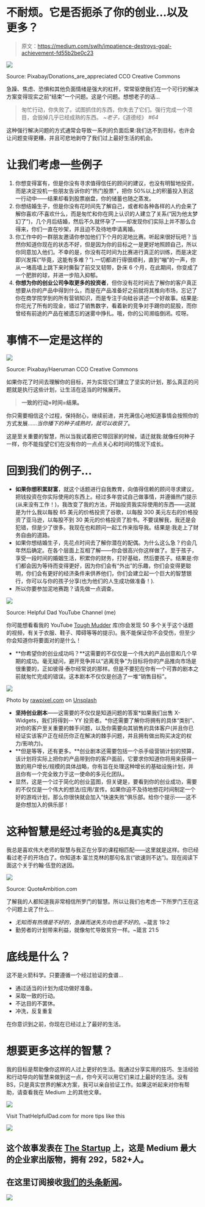 # 不耐烦。它是否扼杀了你的创业…以及更多？

> 原文：<https://medium.com/swlh/impatience-destroys-goal-achievement-fd55b2be0c23>

![](img/4158b5070afc670d545f6895b02d0a2c.png)

Source: Pixabay/Donations_are_appreciated CCO Creative Commons

急躁、焦虑、恐惧和其他负面情绪是强大的杠杆，常常驱使我们在一个可行的解决方案变得现实之前“结束”一个问题。这是个问题。想想老子的话…

> 匆忙行动，你失败了。试图抓住的东西，你失去了它们。强行完成一个项目，会毁掉几乎已经成熟的东西。
> *~老子，*《道德经》 *#64*

这种强行解决问题的方式通常会导致一系列的负面后果:我们达不到目标，也许会让问题变得更糟，并且可悲地剥夺了我们过上最好生活的机会。

# 让我们考虑一些例子

1.  你想变得富有，但是你没有寻求值得信任的顾问的建议，也没有明智地投资，而是决定投机一些朋友告诉你的“热门股票”，把你 50%以上的积蓄投入到这一行动中——结果却看到股票崩盘，你的储蓄也随之蒸发。
2.  你想结婚生子，但是你没有花时间先了解自己，或者和各种各样的人约会来了解你喜欢/不喜欢什么，而是匆忙和你在网上认识的人建立了关系(“因为他太梦幻了”)，几个月后结婚，然后不久就怀孕了——却发现你们实际上并不那么合得来，你们一直在吵架，并且迫不及待地申请离婚。
3.  你工作中的一群朋友邀请你参加他们下个月的泥地比赛。听起来很好玩吧？当然你知道你现在的状态不好，但是因为你的目标之一是更好地照顾自己，所以你同意加入他们。不幸的是，你没有花时间为比赛进行真正的训练，而是决定即兴发挥(“毕竟，这能有多难？”).一切都进行得很顺利，直到“嘣”的一声，你从一堵高墙上跳下来时撕裂了前交叉韧带，卧床 6 个月，在此期间，你变成了一个肥胖的球，并进一步陷入抑郁。
4.  **你想为你的创业公司争取更多的投资者**，但你没有花时间去了解你的客户真正想要从你的产品中得到什么，而是在产品准备好之前就将其推向市场，忘记了你在商学院学到的所有营销知识，而是专注于向硅谷讲述一个好故事。结果是:你花光了所有的现金，错过了销售数字，看着新的竞争对手踢你的屁股，而你曾经有前途的产品在被遗忘的迷雾中挣扎。哦，你的公司濒临倒闭。哎呀。

# 事情不一定是这样的

![](img/ee04ec7b8531ed2f83c1867c238b5f29.png)

Source: Pixabay/Haeruman CCO Creative Commons

如果你花了时间去理解你的目标，并为实现它们建立了坚实的计划，那么真正的问题就是执行这些计划，让生活在适当的时候展开。

> **一致的行动+时间=结果。**

你只需要相信这个过程，保持耐心，继续前进，并充满信心地知道事情会按照你的方式发展……*当你播下的种子成熟时，就可以收获了*。

这是至关重要的智慧，所以当我试着把它带回家的时候，请迁就我:就像任何种子一样，你不能指望它们在没有你的一点点关心和时间的情况下成长。

# 回到我们的例子…

*   **如果你想积累财富**，就这个话题进行自我教育，向值得信赖的顾问寻求建议，把钱投资在你实际使用的东西上。经过多年尝试自己做事情，并遵循热门提示(从来没有工作！)，我改变了我的方法，开始投资我实际使用的东西——这就是为什么我以每股 85 美元的价格投资了谷歌，以每股 300 美元左右的价格投资了亚马逊，以每股不到 30 美元的价格投资了脸书。不要误解我，我还是会犯错，但是少了很多。我现在也和顾问一起工作来指导我。结果是:我走上了财务自由的道路。
*   如果你想结婚生子，先花点时间去了解你潜在的配偶。为什么这么急？约会几年然后确定。在各个层面上互相了解——你会很高兴你这样做了。至于孩子，享受一段时间的婚姻生活，积累你的财务，打好基础，然后要孩子。结果是:你们都会因为等待而变得更好，因为你们会有“外出”的乐趣，你们会变得更聪明，你们会有更好的经济条件来供养他们，你们会建立起一个巨大的智慧银行，你可以与你的孩子分享(也为他们的人生成功做准备！).
*   所以你要参加泥地赛跑？请先做一点调查。

[![](img/7891d668fe0160c6ebd508b84b813167.png)](https://www.youtube.com/watch?v=JkSU7SHE7Z4&list=PL4A7B32741FA5F24B)

Source: Helpful Dad YouTube Channel (me)

你可能想看看我的 YouTube [Tough Mudder](https://www.youtube.com/playlist?list=PL4A7B32741FA5F24B) 库(你会发现 50 多个关于这个话题的视频，有关于衣服、鞋子、障碍等等的提示)。我不能保证你不会受伤，但至少你会知道你将要面对的是什么！

*   **你希望你的创业成功吗？**这需要的不仅仅是一个伟大的产品创意和几个早期的成功。毫无疑问，避开竞争并以“逃离竞争”为目标将你的产品推向市场是很重要的，正如彼得·泰尔经常说的那样。但是不要犯在你有一个可靠的剧本之前就匆忙完成的错误。这本剧本不仅仅是创造了一堆“销售目标”。

![](img/766b1ef715e77e4eccec51733f7a80d0.png)

Photo by [rawpixel.com](https://unsplash.com/photos/3BK_DyRVf90?utm_source=unsplash&utm_medium=referral&utm_content=creditCopyText) on [Unsplash](https://unsplash.com/search/photos/startup?utm_source=unsplash&utm_medium=referral&utm_content=creditCopyText)

*   **坚持创业剧本**——这需要的不仅仅是知道问题的答案*如果我们出售 X-Widgets，我们将得到-- YY 投资者。*你还需要了解你将拥有的具体“类别”、对你的客户至关重要的棘手问题，以及你需要向其销售的具体客户(并且你已经证实该客户正在经历你正在解决的棘手问题，并且拥有做出购买决定的权力/影响力)。
*   **但是等等，还有更多。**创业剧本还需要包括一个杀手级营销计划的预算，该计划将实际上把你的产品带到你的客户面前，它要求你知道你将用来获得一致的用户增长/规模的具体战略，你有旨在处理这种增长的基础设施计划，并且你有一个完全致力于这一使命的多元化团队。
*   显然，这是一个过于简化的创业蓝图，但关键是，要看到你的创业成功，需要的不仅仅是一个伟大的想法/应用/宣传。如果你迫不及待地想花时间制定一个好的游戏计划，那么你很快就会加入“快速失败”俱乐部。给你个提示——这不是你想加入的俱乐部！

# 这种智慧是经过考验的&是真实的

我总是喜欢伟大老师的智慧与我正在分享的课程相匹配——这里就是这样。你已经看过老子的开场白了。你知道本·富兰克林的那句名言(“欲速则不达”)。现在阅读下面这个关于约翰·伍登的迷因。

![](img/7721db9bc5287ce5c8c2f920090bfe49.png)

Source: QuoteAmbition.com

了解我的人都知道我非常相信所罗门的智慧。所以让我们也考虑一下所罗门王在这个问题上说了什么…

*   *无知而有热情是不好的，急躁而迷失方向也是不好的*。~箴言 19:2
*   勤劳者的计划带来利益，就像匆忙导致贫穷一样。~箴言 21:5

# 底线是什么？

这不是火箭科学。只要遵循一个经过验证的食谱…

*   通过适当的计划为成功做好准备。
*   采取一致的行动。
*   不达目的不罢休。
*   冲洗，反复重复

在你意识到之前，你现在已经过上了最好的生活。

# 想要更多这样的智慧？

我的目标是帮助像你这样的人过上更好的生活。我通过分享实用的技巧、生活经验和行动导向的智慧来做到这一点，你今天可以用它们来过上最好的生活。没有 BS，只是真实世界的解决方案，我可以亲自验证工作。如果这听起来对你有帮助，请查看我在 Medium 上的其他文章。

[![](img/b626964eff67a18f71f77dbd19749c0d.png)](https://thathelpfuldad.com/)

Visit ThatHelpfulDad.com for more tips like this

![](img/731acf26f5d44fdc58d99a6388fe935d.png)

## 这个故事发表在 [The Startup](https://medium.com/swlh) 上，这是 Medium 最大的企业家出版物，拥有 292，582+人。

## 在这里订阅接收[我们的头条新闻](http://growthsupply.com/the-startup-newsletter/)。

![](img/731acf26f5d44fdc58d99a6388fe935d.png)
